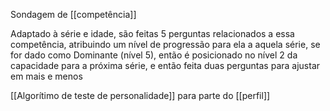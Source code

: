 Sondagem de [[competência]]

Adaptado à série e idade, são feitas 5 perguntas relacionados a essa competência, atribuindo um nível de progressão para ela a aquela série, se for dado como Dominante (nível 5), então é posicionado no nível 2 da capacidade para a próxima série, e então feita duas perguntas para ajustar em mais e menos


[[Algorítimo de teste de personalidade]] para parte do [[perfil]]
